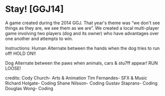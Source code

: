 Stay! [GGJ14]
=====
A game created during the 2014 GGJ. That year's theme was “we don't see things as they are, we see them as we are”. We created a
local multi-player game involving two players (dog and its owner) who have advantages over one another and attempts to win.

Instructions: 
Human
Alternate between the hands when the dog tries to run off! HOLD ON!!

Dog
Alternate between the paws when animals, cars & stu7ff appear! RUN LOOSE!

credits:
Cody Church- Arts & Animation
Tim Fernandes- SFX & Music
Richard Holgate- Coding
Shane Nilsson- Coding
Gustav Staprans- Coding
Douglas Wong- Coding

